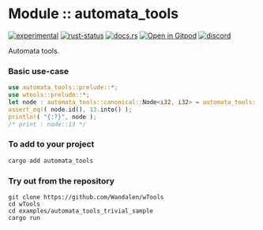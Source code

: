 <!-- {{# generate.module_header{} #}} -->

# Module :: automata_tools
[![experimental](https://raster.shields.io/static/v1?label=stability&message=experimental&color=orange&logoColor=eee)](https://github.com/emersion/stability-badges#experimental) [![rust-status](https://github.com/Wandalen/wTools/actions/workflows/ModuleAutomataToolsPush.yml/badge.svg)](https://github.com/Wandalen/wTools/actions/workflows/ModuleAutomataToolsPush.yml) [![docs.rs](https://img.shields.io/docsrs/automata_tools?color=e3e8f0&logo=docs.rs)](https://docs.rs/automata_tools) [![Open in Gitpod](https://raster.shields.io/static/v1?label=try&message=online&color=eee&logo=gitpod&logoColor=eee)](https://gitpod.io/#RUN_PATH=.,SAMPLE_FILE=sample%2Frust%2Fautomata_tools_trivial_sample%2Fsrc%2Fmain.rs,RUN_POSTFIX=--example%20automata_tools_trivial_sample/https://github.com/Wandalen/wTools) [![discord](https://img.shields.io/discord/872391416519737405?color=eee&logo=discord&logoColor=eee&label=ask)](https://discord.gg/m3YfbXpUUY)

Automata tools.

### Basic use-case

<!-- {{# generate.module_sample{} #}} -->

```rust ignore
use automata_tools::prelude::*;
use wtools::prelude::*;
let node : automata_tools::canonical::Node<i32, i32> = automata_tools::canonical::Node::_make_with_id( 13 );
assert_eq!( node.id(), 13.into() );
println!( "{:?}", node );
/* print : node::13 */
```

### To add to your project

```bash
cargo add automata_tools
```

### Try out from the repository

``` shell test
git clone https://github.com/Wandalen/wTools
cd wTools
cd examples/automata_tools_trivial_sample
cargo run
```
